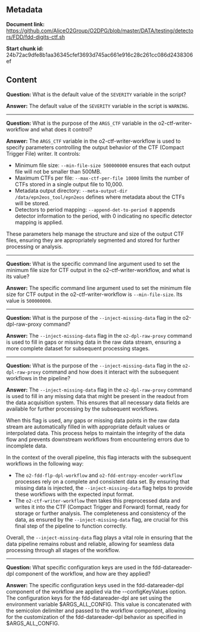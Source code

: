 ## Metadata

**Document link:** https://github.com/AliceO2Group/O2DPG/blob/master/DATA/testing/detectors/FDD/fdd-digits-ctf.sh

**Start chunk id:** 24b72ac9dfe8b1aa36345cfef3693d745ac661e916c28c261cc086d2438306ef

## Content

**Question:** What is the default value of the `SEVERITY` variable in the script?

**Answer:** The default value of the `SEVERITY` variable in the script is `WARNING`.

---

**Question:** What is the purpose of the `ARGS_CTF` variable in the o2-ctf-writer-workflow and what does it control?

**Answer:** The `ARGS_CTF` variable in the o2-ctf-writer-workflow is used to specify parameters controlling the output behavior of the CTF (Compact Trigger File) writer. It controls:

- Minimum file size: `--min-file-size 500000000` ensures that each output file will not be smaller than 500MB.
- Maximum CTFs per file: `--max-ctf-per-file 10000` limits the number of CTFs stored in a single output file to 10,000.
- Metadata output directory: `--meta-output-dir /data/epn2eos_tool/epn2eos` defines where metadata about the CTFs will be stored.
- Detectors to period mapping: `--append-det-to-period 0` appends detector information to the period, with 0 indicating no specific detector mapping is applied.

These parameters help manage the structure and size of the output CTF files, ensuring they are appropriately segmented and stored for further processing or analysis.

---

**Question:** What is the specific command line argument used to set the minimum file size for CTF output in the o2-ctf-writer-workflow, and what is its value?

**Answer:** The specific command line argument used to set the minimum file size for CTF output in the o2-ctf-writer-workflow is `--min-file-size`. Its value is `500000000`.

---

**Question:** What is the purpose of the `--inject-missing-data` flag in the o2-dpl-raw-proxy command?

**Answer:** The `--inject-missing-data` flag in the `o2-dpl-raw-proxy` command is used to fill in gaps or missing data in the raw data stream, ensuring a more complete dataset for subsequent processing stages.

---

**Question:** What is the purpose of the `--inject-missing-data` flag in the `o2-dpl-raw-proxy` command and how does it interact with the subsequent workflows in the pipeline?

**Answer:** The `--inject-missing-data` flag in the `o2-dpl-raw-proxy` command is used to fill in any missing data that might be present in the readout from the data acquisition system. This ensures that all necessary data fields are available for further processing by the subsequent workflows.

When this flag is used, any gaps or missing data points in the raw data stream are automatically filled in with appropriate default values or interpolated data. This process helps to maintain the integrity of the data flow and prevents downstream workflows from encountering errors due to incomplete data.

In the context of the overall pipeline, this flag interacts with the subsequent workflows in the following way:
- The `o2-fdd-flp-dpl-workflow` and `o2-fdd-entropy-encoder-workflow` processes rely on a complete and consistent data set. By ensuring that missing data is injected, the `--inject-missing-data` flag helps to provide these workflows with the expected input format.
- The `o2-ctf-writer-workflow` then takes this preprocessed data and writes it into the CTF (Compact Trigger and Forward) format, ready for storage or further analysis. The completeness and consistency of the data, as ensured by the `--inject-missing-data` flag, are crucial for this final step of the pipeline to function correctly.

Overall, the `--inject-missing-data` flag plays a vital role in ensuring that the data pipeline remains robust and reliable, allowing for seamless data processing through all stages of the workflow.

---

**Question:** What specific configuration keys are used in the fdd-datareader-dpl component of the workflow, and how are they applied?

**Answer:** The specific configuration keys used in the fdd-datareader-dpl component of the workflow are applied via the --configKeyValues option. The configuration keys for the fdd-datareader-dpl are set using the environment variable $ARGS_ALL_CONFIG. This value is concatenated with the semicolon delimiter and passed to the workflow component, allowing for the customization of the fdd-datareader-dpl behavior as specified in $ARGS_ALL_CONFIG.